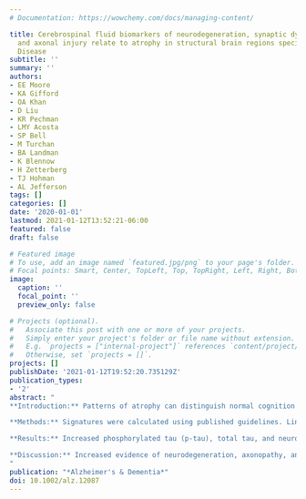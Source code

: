 ```yaml
---
# Documentation: https://wowchemy.com/docs/managing-content/

title: Cerebrospinal fluid biomarkers of neurodegeneration, synaptic dysfunction,
  and axonal injury relate to atrophy in structural brain regions specific to Alzheimer's
  Disease
subtitle: ''
summary: ''
authors:
- EE Moore
- KA Gifford
- OA Khan
- D Liu
- KR Pechman
- LMY Acosta
- SP Bell
- M Turchan
- BA Landman
- K Blennow
- H Zetterberg
- TJ Hohman
- AL Jefferson
tags: []
categories: []
date: '2020-01-01'
lastmod: 2021-01-12T13:52:21-06:00
featured: false
draft: false

# Featured image
# To use, add an image named `featured.jpg/png` to your page's folder.
# Focal points: Smart, Center, TopLeft, Top, TopRight, Left, Right, BottomLeft, Bottom, BottomRight.
image:
  caption: ''
  focal_point: ''
  preview_only: false

# Projects (optional).
#   Associate this post with one or more of your projects.
#   Simply enter your project's folder or file name without extension.
#   E.g. `projects = ["internal-project"]` references `content/project/deep-learning/index.md`.
#   Otherwise, set `projects = []`.
projects: []
publishDate: '2021-01-12T19:52:20.735129Z'
publication_types:
- '2'
abstract: "
**Introduction:** Patterns of atrophy can distinguish normal cognition from Alzheimer\'s disease (AD), but neuropathological drivers of this pattern are unknown. This study examined associations between cerebrospinal fluid biomarkers of AD pathology, synaptic dysfunction, and neuroaxonal injury with two AD imaging signatures. <br /><br />

**Methods:** Signatures were calculated using published guidelines. Linear regressions related each biomarker to both signatures, adjusting for demographic factors. Bootstrapped analyses tested if associations were stronger with one signature versus the other. <br /><br />

**Results:** Increased phosphorylated tau (p‐tau), total tau, and neurofilament light (P‐values <.045) related to smaller signatures (indicating greater atrophy). Diagnosis and sex modified associations between p‐tau and neurogranin (P‐values<.05) and signatures, such that associations were stronger among participants with mild cognitive impairment and female participants. The strength of associations did not differ between signatures. <br /><br />

**Discussion:** Increased evidence of neurodegeneration, axonopathy, and tau phosphorylation relate to greater AD‐related atrophy. Tau phosphorylation and synaptic dysfunction may be more prominent in AD‐affected regions in females.
"
publication: "*Alzheimer's & Dementia*"
doi: 10.1002/alz.12087
---
```

